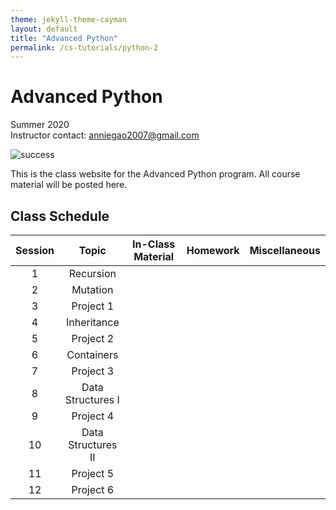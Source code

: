 ```yaml
---
theme: jekyll-theme-cayman
layout: default
title: "Advanced Python"
permalink: /cs-tutorials/python-2
---
```


# Advanced Python
Summer 2020  
Instructor contact: anniegao2007@gmail.com

![success](https://i.pinimg.com/originals/dc/ab/22/dcab22f4cfd2c666ecc0352d25647132.jpg)
  
This is the class website for the Advanced Python program. All course material will be posted here.

## Class Schedule

| Session  | Topic             | In-Class Material | Homework | Miscellaneous |
| :---:    | :---:             | :---:             | :---:    | :--:          |
| 1        | Recursion            |
| 2        | Mutation             |
| 3        | Project 1            |
| 4        | Inheritance          |
| 5        | Project 2            |
| 6        | Containers           |
| 7        | Project 3            |
| 8        | Data Structures I    |
| 9        | Project 4            |
| 10       | Data Structures II   |
| 11       | Project 5            |
| 12       | Project 6            |

